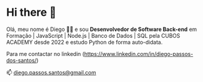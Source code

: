 # Hi there 👋

Olá, meu nome é Diego :technologist: e sou 
**Desenvolvedor de Software Back-end** em Formação | JavaScript | Node.js | Banco de Dados | SQL
pela CUBOS ACADEMY desde 2022 e estudo Python de forma auto-didata.

Para me contactar no linkedin (https://www.linkedin.com/in/diego-passos-dos-santos/)

:mailbox: diego.passos.santos@gmail.com

